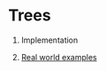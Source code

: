 # Trees

1. Implementation

2. [Real world examples](https://stackoverflow.com/questions/2130416/what-are-the-applications-of-binary-trees)

